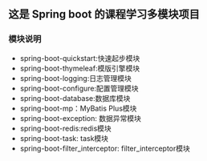 ## 这是 Spring boot 的课程学习多模块项目
### 模块说明
- spring-boot-quickstart:快速起步模块
- spring-boot-thymeleaf:模版引擎模块
- spring-boot-logging:日志管理模块
- spring-boot-configure:配置管理模块
- spring-boot-database:数据库模块
- spring-boot-mp：MyBatis Plus模块
- spring-boot-exception: 数据异常模块
- spring-boot-redis:redis模块
- spring-boot-task: task模块
- spring-boot-filter_interceptor:   filter_interceptor模块